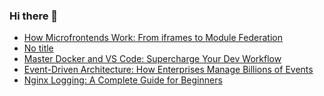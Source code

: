### Hi there 👋
<!-- daily.dev BOOKMARKS:START -->
- [How Microfrontends Work: From iframes to Module Federation](https://app.daily.dev/posts/vejBn71FP?utm_source=rss&utm_medium=bookmarks&utm_campaign=mBzS9yGu2kYgKY4tuhxYN)
- [No title](https://app.daily.dev/posts/GU5fnnLoj?utm_source=rss&utm_medium=bookmarks&utm_campaign=mBzS9yGu2kYgKY4tuhxYN)
- [Master Docker and VS Code: Supercharge Your Dev Workflow](https://app.daily.dev/posts/JzU67367F?utm_source=rss&utm_medium=bookmarks&utm_campaign=mBzS9yGu2kYgKY4tuhxYN)
- [Event-Driven Architecture: How Enterprises Manage Billions of Events](https://app.daily.dev/posts/RZyfuZspB?utm_source=rss&utm_medium=bookmarks&utm_campaign=mBzS9yGu2kYgKY4tuhxYN)
- [Nginx Logging: A Complete Guide for Beginners](https://app.daily.dev/posts/gDG7ku1GL?utm_source=rss&utm_medium=bookmarks&utm_campaign=mBzS9yGu2kYgKY4tuhxYN)
<!-- daily.dev BOOKMARKS:END -->
<!--
**nirmal-patel-s/nirmal-patel-s** is a ✨ _special_ ✨ repository because its `README.md` (this file) appears on your GitHub profile.

Here are some ideas to get you started:

- 🔭 I’m currently working on ...
- 🌱 I’m currently learning ...
- 👯 I’m looking to collaborate on ...
- 🤔 I’m looking for help with ...
- 💬 Ask me about ...
- 📫 How to reach me: ...
- 😄 Pronouns: ...
- ⚡ Fun fact: ...
-->

